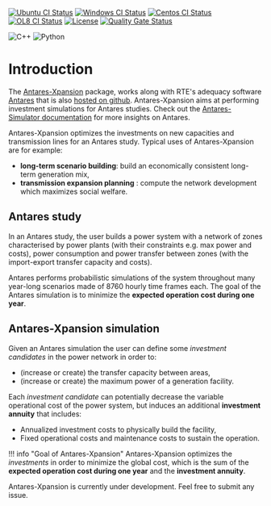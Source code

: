 [![Ubuntu CI Status][ubuntu_system_svg]][ubuntu_release]  [![Windows CI Status][windows_vcpkg_svg]][windows_vcpkg_link] [![Centos CI Status][centos_system_svg]][centos_system_link][![OL8 CI Status][oracle_svg]][oracle_link]  [![License](https://img.shields.io/badge/License-Apache%202.0-blue.svg)](https://opensource.org/licenses/Apache-2.0) [![Quality Gate Status](https://sonarcloud.io/api/project_badges/measure?project=AntaresSimulatorTeam_antares-xpansion&metric=alert_status)][sonarcloud_link]

![C++](https://img.shields.io/badge/c++-%2300599C.svg?style=for-the-badge&logo=c%2B%2B&logoColor=white) ![Python](https://img.shields.io/badge/python-3670A0?style=for-the-badge&logo=python&logoColor=ffdd54)

# Introduction

The [Antares-Xpansion][xpansion-github] package, works along with RTE's adequacy software [Antares][antareswebsite] that is also [hosted on github][antares-github]. Antares-Xpansion aims at performing investment simulations for Antares studies. Check out the [Antares-Simulator documentation][readthedocs-antares] for more insights on Antares. 

Antares-Xpansion optimizes the investments on new capacities and transmission lines for an Antares study. Typical uses of Antares-Xpansion are for example:

- **long-term scenario building**: build an economically consistent long-term generation mix,
- **transmission expansion planning** : compute the network development which maximizes social welfare.

## Antares study

In an Antares study, the user builds a power system with a network of zones
characterised by power plants (with their constraints e.g. max power and costs),
power consumption and power transfer between zones (with the import-export transfer capacity and costs).

Antares performs probabilistic simulations of the system
throughout many year-long scenarios made of 8760 hourly
time frames each.
The goal of the Antares simulation is to minimize the
**expected operation cost during one year**.

## Antares-Xpansion simulation

Given an Antares simulation the user can define some
_investment candidates_ in the power network in order to:

- (increase or create) the transfer capacity between areas,
- (increase or create) the maximum power of a generation facility.

Each _investment candidate_ can potentially decrease the variable operational cost
of the power system, but induces an additional **investment annuity** that includes:

- Annualized investment costs to physically build the facility,
- Fixed operational costs and maintenance costs to sustain the operation.

!!! info "Goal of Antares-Xpansion" 
    Antares-Xpansion optimizes the _investments_ in order to minimize the global cost, which is the sum of the **expected operation cost during one year** and the **investment annuity**.

Antares-Xpansion is currently under development. Feel free to submit any issue.


[ubuntu_system_svg]: https://github.com/AntaresSimulatorTeam/antares-xpansion/actions/workflows/ubuntu-release.yml/badge.svg?query=branch%3Adevelop
[ubuntu_release]: https://github.com/AntaresSimulatorTeam/antares-xpansion/actions/workflows/ubuntu-release.yml?query=branch%3Adevelop
[windows_vcpkg_svg]: https://github.com/AntaresSimulatorTeam/antares-xpansion/actions/workflows/windows-vcpkg.yml/badge.svg?query=branch%3Adevelop
[windows_vcpkg_link]: https://github.com/AntaresSimulatorTeam/antares-xpansion/actions/workflows/windows-vcpkg.yml?query=branch%3Adevelop
[centos_system_svg]: https://github.com/AntaresSimulatorTeam/antares-xpansion/actions/workflows/centos-release.yml/badge.svg?query=branch%3Adevelop
[centos_system_link]: https://github.com/AntaresSimulatorTeam/antares-xpansion/actions/workflows/centos-release.yml?query=branch%3Adevelop
[oracle_svg]: https://github.com/AntaresSimulatorTeam/antares-xpansion/actions/workflows/ol8-release.yml/badge.svg?query=branch%3Adevelop
[oracle_link]: https://github.com/AntaresSimulatorTeam/antares-xpansion/actions/workflows/ol8-release.yml?query=branch%3Adevelop
[sonarcloud_link]: https://sonarcloud.io/dashboard?id=AntaresSimulatorTeam_antares-xpansion

[xpansion-github]: https://github.com/AntaresSimulatorTeam/antares-xpansion
[antares-github]: https://github.com/AntaresSimulatorTeam/Antares_Simulator
[readthedocs-antares]: https://antares-doc.readthedocs.io/
[antareswebsite]: https://antares-simulator.org
